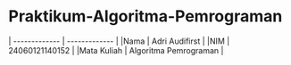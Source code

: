 # Praktikum-Algoritma-Pemrograman
| ------------- | ------------- |
|Nama          |  Adri Audifirst         |
|NIM           |  24060121140152         |
|Mata Kuliah   |  Algoritma Pemrograman  |
